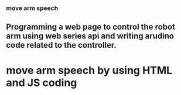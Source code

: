 ### move arm speech 
## Programming a web page to control the robot arm using web series api and writing arudino code related to the controller.
# move arm speech by using HTML and JS coding 
